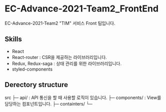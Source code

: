 # EC-Advance-2021-Team2_FrontEnd

EC-Advance-2021-Team2 "TIM" 서비스 Front 팀입니다.

## Skills

- React
- React-router : CSR을 제공하는 라이브러리입니다.
- Redux, Redux-saga : 상태 관리를 위한 라이브러리입니다.
- styled-components

## Derectory structure

src
├─ api/ : API 통신을 할 때 사용할 로직이 있습니다.
├─ components/ : View를 담당하는 컴포넌트입니다.
├─ containters/
└─
